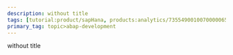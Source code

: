 ```yaml
---
description: without title
tags: [tutorial:product/sapHana, products:analytics/73554900100700000651/01200314690800000638/01200314690900001216]
primary_tag: topic>abap-development
---
```

without title

